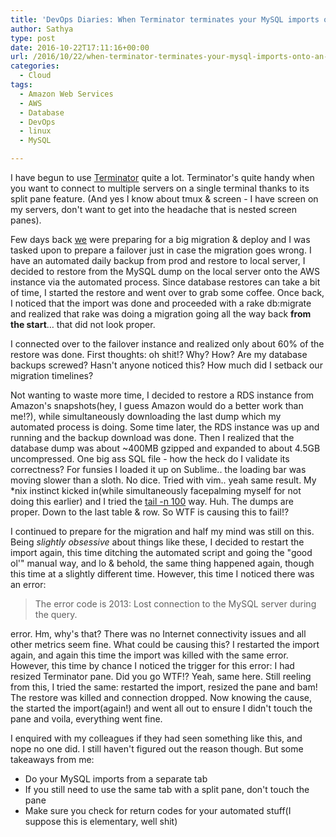 ```yaml
---
title: 'DevOps Diaries: When Terminator terminates your MySQL imports onto an AWS Instance…'
author: Sathya
type: post
date: 2016-10-22T17:11:16+00:00
url: /2016/10/22/when-terminator-terminates-your-mysql-imports-onto-an-aws-instance/
categories:
  - Cloud
tags:
  - Amazon Web Services
  - AWS
  - Database
  - DevOps
  - linux
  - MySQL

---
```

I have begun to use <a href="https://launchpad.net/terminator" target="_blank">Terminator</a> quite a lot. Terminator's quite handy when you want to connect to multiple servers on a single terminal thanks to its split pane feature. (And yes I know about tmux & screen - I have screen on my servers, don't want to get into the headache that is nested screen panes).

Few days back <a href="https://styletag.com" target="_blank">we</a> were preparing for a big migration & deploy and I was tasked upon to prepare a failover just in case the migration goes wrong. I have an automated daily backup from prod and restore to local server, I decided to restore from the MySQL dump on the local server onto the AWS instance via the automated process. Since database restores can take a bit of time, I started the restore and went over to grab some coffee. Once back, I noticed that the import was done and proceeded with a rake db:migrate and realized that rake was doing a migration going all the way back **from the start**&#8230; that did not look proper.

<!--more-->

I connected over to the failover instance and realized only about 60% of the restore was done. First thoughts: oh shit!? Why? How? Are my database backups screwed? Hasn't anyone noticed this? How much did I setback our migration timelines?

Not wanting to waste more time, I decided to restore a RDS instance from Amazon's snapshots(hey, I guess Amazon would do a better work than me!?), while simultaneously downloading the last dump which my automated process is doing. Some time later, the RDS instance was up and running and the backup download was done. Then I realized that the database dump was about ~400MB gzipped and expanded to about 4.5GB uncompressed. One big ass SQL file - how the heck do I validate its correctness? For funsies I loaded it up on Sublime.. the loading bar was moving slower than a sloth. No dice. Tried with vim.. yeah same result. My *nix instinct kicked in(while simultaneously facepalming myself for not doing this earlier) and I tried the <a href="https://en.wikipedia.org/wiki/Tail_(Unix)" target="_blank">tail -n 100</a> way. Huh. The dumps are proper. Down to the last table & row. So WTF is causing this to fail!?

I continued to prepare for the migration and half my mind was still on this. Being _slightly obsessive_ about things like these, I decided to restart the import again, this time ditching the automated script and going the "good ol'" manual way, and lo & behold, the same thing happened again, though this time at a slightly different time. However, this time I noticed there was an error:

> The error code is 2013: Lost connection to the MySQL server during the query.

error. Hm, why's that? There was no Internet connectivity issues and all other metrics seem fine. What could be causing this? I restarted the import again, and again this time the import was killed with the same error. However, this time by chance I noticed the trigger for this error: I had resized Terminator pane. Did you go WTF!? Yeah, same here. Still reeling from this, I tried the same: restarted the import, resized the pane and bam! The restore was killed and connection dropped. Now knowing the cause, the started the import(again!) and went all out to ensure I didn't touch the pane and voila, everything went fine.

I enquired with my colleagues if they had seen something like this, and nope no one did. I still haven't figured out the reason though. But some takeaways from me:

  * Do your MySQL imports from a separate tab
  * If you still need to use the same tab with a split pane, don't touch the pane
  * Make sure you check for return codes for your automated stuff(I suppose this is elementary, well shit)
